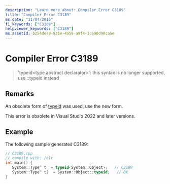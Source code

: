```yaml
---
description: "Learn more about: Compiler Error C3189"
title: "Compiler Error C3189"
ms.date: "11/04/2016"
f1_keywords: ["C3189"]
helpviewer_keywords: ["C3189"]
ms.assetid: b254de79-931e-4a59-a9f4-1c690d90ca5e
---
```

# Compiler Error C3189

> 'typeid\<type abstract declarator>': this syntax is no longer supported, use ::typeid instead

## Remarks

An obsolete form of [typeid](../../extensions/typeid-cpp-component-extensions.md) was used, use the new form.

This error is obsolete in Visual Studio 2022 and later versions.

## Example

The following sample generates C3189:

```cpp
// C3189.cpp
// compile with: /clr
int main() {
   System::Type^ t  = typeid<System::Object>;   // C3189
   System::Type^ t2  = System::Object::typeid;   // OK
}
```
